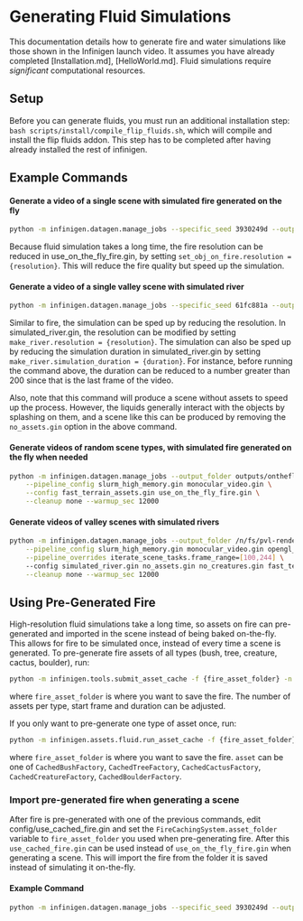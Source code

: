 # Generating Fluid Simulations

This documentation details how to generate fire and water simulations like those shown in the Infinigen launch video. It assumes you have already completed [Installation.md], [HelloWorld.md]. Fluid simulations require *significant* computational resources.

## Setup

Before you can generate fluids, you must run an additional installation step: `bash scripts/install/compile_flip_fluids.sh`, which will compile and install the flip fluids addon. This step has to be completed after having already installed the rest of infinigen.

## Example Commands

#### Generate a video of a single scene with simulated fire generated on the fly
```bash
python -m infinigen.datagen.manage_jobs --specific_seed 3930249d --output_folder outputs/fire --num_scenes 1 --pipeline_config local_256GB.gin monocular_video.gin --cleanup none --config plain.gin fast_terrain_assets.gin use_on_the_fly_fire.gin
```
Because fluid simulation takes a long time, the fire resolution can be reduced in use_on_the_fly_fire.gin, by setting `set_obj_on_fire.resolution = {resolution}`. This will reduce the fire quality but speed up the simulation.

#### Generate a video of a single valley scene with simulated river
```bash
python -m infinigen.datagen.manage_jobs --specific_seed 61fc881a --output_folder outputs/river --num_scenes 1 --pipeline_config local_256GB.gin monocular_video.gin opengl_gt.gin cuda_terrain.gin --pipeline_overrides iterate_scene_tasks.frame_range=[100,244] --config river.gin simulated_river.gin no_assets.gin no_creatures.gin fast_terrain_assets.gin --cleanup none 
```
Similar to fire, the simulation can be sped up by reducing the resolution. In simulated_river.gin, the resolution can be modified by setting `make_river.resolution = {resolution}`. The simulation can also be sped up by reducing the simulation duration in simulated_river.gin by setting `make_river.simulation_duration = {duration}`. For instance, before running the command above, the duration can be reduced to a number greater than 200 since that is the last frame of the video.

Also, note that this command will produce a scene without assets to speed up the process. However, the liquids generally interact with the objects by splashing on them, and a scene like this can be produced by removing the `no_assets.gin` option in the above command. 

#### Generate videos of random scene types, with simulated fire generated on the fly when needed
```bash
python -m infinigen.datagen.manage_jobs --output_folder outputs/onthefly  --num_scenes 10 \
    --pipeline_config slurm_high_memory.gin monocular_video.gin \
    --config fast_terrain_assets.gin use_on_the_fly_fire.gin \
    --cleanup none --warmup_sec 12000 
```

#### Generate videos of valley scenes with simulated rivers
```bash
python -m infinigen.datagen.manage_jobs --output_folder /n/fs/pvl-renders/kkayan/river --num_scenes 10 \
    --pipeline_config slurm_high_memory.gin monocular_video.gin opengl_gt.gin cuda_terrain.gin \
    --pipeline_overrides iterate_scene_tasks.frame_range=[100,244] \ 
    --config simulated_river.gin no_assets.gin no_creatures.gin fast_terrain_assets.gin \
    --cleanup none --warmup_sec 12000
```



## Using Pre-Generated Fire

High-resolution fluid simulations take a long time, so assets on fire can pre-generated and imported in the scene instead of being baked on-the-fly. This allows for fire to be simulated once, instead of every time a scene is generated. To pre-generate fire assets of all types (bush, tree, creature, cactus, boulder), run:
```bash
python -m infinigen.tools.submit_asset_cache -f {fire_asset_folder} -n 1 -s -40 -d 184
```
where `fire_asset_folder` is where you want to save the fire. The number of assets per type, start frame and duration can be adjusted.  

If you only want to pre-generate one type of asset once, run:
```bash
python -m infinigen.assets.fluid.run_asset_cache -f {fire_asset_folder} -a {asset} -s {start_frame} -d {simulation_duration}
```
where `fire_asset_folder` is where you want to save the fire. `asset` can be one of `CachedBushFactory`, `CachedTreeFactory`, `CachedCactusFactory`, `CachedCreatureFactory`, `CachedBoulderFactory`. 

### Import pre-generated fire when generating a scene
After fire is pre-generated with one of the previous commands, edit config/use_cached_fire.gin and set the `FireCachingSystem.asset_folder` variable to `fire_asset_folder` you used when pre-generating fire. After this `use_cached_fire.gin` can be used instead of `use_on_the_fly_fire.gin` when generating a scene. This will import the fire from the folder it is saved instead of simulating it on-the-fly. 

#### Example Command
```bash
python -m infinigen.datagen.manage_jobs --specific_seed 3930249d --output_folder outputs/fire --num_scenes 1 --pipeline_config local_256GB.gin monocular_video.gin --cleanup none --config plain.gin fast_terrain_assets.gin use_cached_fire.gin
```
